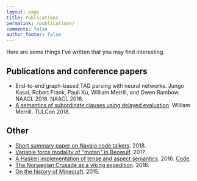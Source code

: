 ```yaml
---
layout: page
title: Publications
permalink: /publications/
comments: false
author_footer: false
---
```


Here are some things I've written that you may find interesting.

## Publications and conference papers

* End-to-end graph-based TAG parsing with neural networks. Jungo Kasai, Robert Frank, Pauli Xu, William Merrill, and Owen Rambow. NAACL 2018. NAACL 2018.
* [A semantics of subordinate clauses using delayed evaluation](/files/Sense_Abstraction_2018.pdf). William Merrill. TULCon 2018.

## Other
* [Short summary paper on Navajo code talkers](/files/NavajoCodeTalkers.pdf). 2018.
* [Variable force modality of "motan" in Beowulf](https://ling.auf.net/lingbuzz/003541). 2017.
* [A Haskell implementation of tense and aspect semantics](/files/tenses/Final_Project.pdf). 2016.
[Code](/files/tenses/tenses.zip).
* [The Norwegian Crusade as a viking expedition](/files/Jorsalafari.pdf). 2016.
* [On the history of Minecraft](http://www.packerintersections.com/the-history-of-minecraft-how-a-swedish-indie-game-came-to-dominate-the-world.html). 2015.
